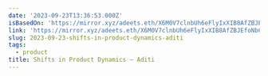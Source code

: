 ```yaml
---
date: '2023-09-23T13:36:53.000Z'
isBasedOn: 'https://mirror.xyz/adeets.eth/X6M0V7clnbUh6eFlyIxXIB8AfZBJEfoNbC_g90jlJHM'
link: 'https://mirror.xyz/adeets.eth/X6M0V7clnbUh6eFlyIxXIB8AfZBJEfoNbC_g90jlJHM'
slug: 2023-09-23-shifts-in-product-dynamics-aditi
tags:
  - product
title: Shifts in Product Dynamics — Aditi
---
```


